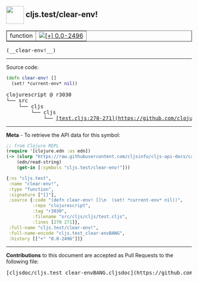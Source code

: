 ## <img width="48px" valign="middle" src="http://i.imgur.com/Hi20huC.png"> cljs.test/clear-env!

 <table border="1">
<tr>

<td>function</td>
<td><a href="https://github.com/cljsinfo/cljs-api-docs/tree/0.0-2496"><img valign="middle" alt="[+] 0.0-2496" src="https://img.shields.io/badge/+-0.0--2496-lightgrey.svg"></a> </td>
</tr>
</table>

 <samp>
(__clear-env!__)<br>
</samp>

---





Source code:

```clj
(defn clear-env! []
  (set! *current-env* nil))
```

 <pre>
clojurescript @ r3030
└── src
    └── cljs
        └── cljs
            └── <ins>[test.cljs:270-271](https://github.com/clojure/clojurescript/blob/r3030/src/cljs/cljs/test.cljs#L270-L271)</ins>
</pre>


---

__Meta__ - To retrieve the API data for this symbol:

```clj
;; from Clojure REPL
(require '[clojure.edn :as edn])
(-> (slurp "https://raw.githubusercontent.com/cljsinfo/cljs-api-docs/catalog/cljs-api.edn")
    (edn/read-string)
    (get-in [:symbols "cljs.test/clear-env!"]))
```

```clj
{:ns "cljs.test",
 :name "clear-env!",
 :type "function",
 :signature ["[]"],
 :source {:code "(defn clear-env! []\n  (set! *current-env* nil))",
          :repo "clojurescript",
          :tag "r3030",
          :filename "src/cljs/cljs/test.cljs",
          :lines [270 271]},
 :full-name "cljs.test/clear-env!",
 :full-name-encode "cljs.test_clear-envBANG",
 :history [["+" "0.0-2496"]]}

```

---

__Contributions__ to this document are accepted as Pull Requests to the following file:

 <pre>
[cljsdoc/cljs.test_clear-envBANG.cljsdoc](https://github.com/cljsinfo/cljs-api-docs/blob/master/cljsdoc/cljs.test_clear-envBANG.cljsdoc)
</pre>

